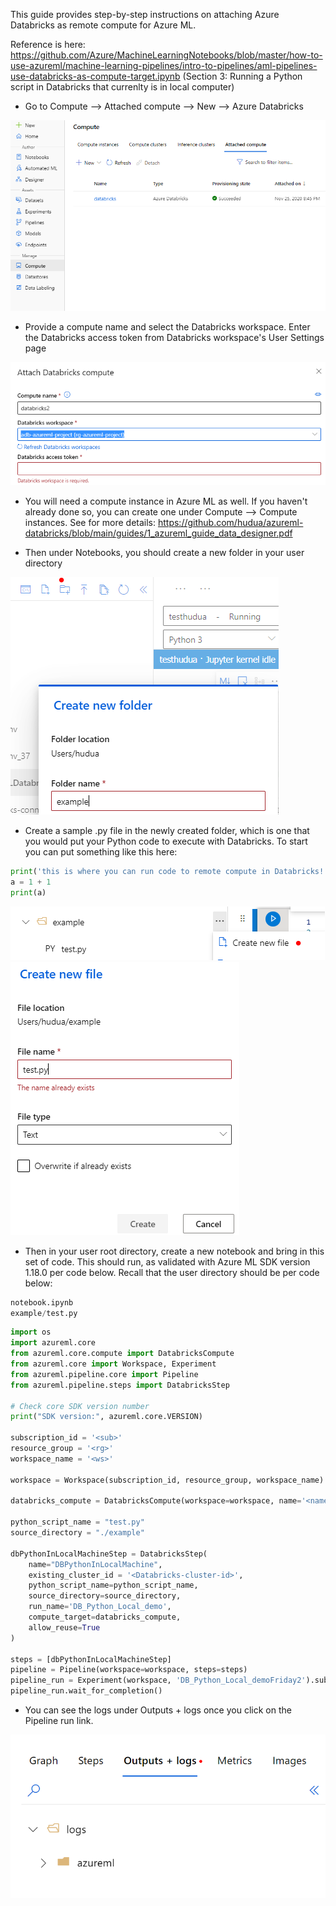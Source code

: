 This guide provides step-by-step instructions on attaching Azure Databricks as remote compute for Azure ML. 

Reference is here: https://github.com/Azure/MachineLearningNotebooks/blob/master/how-to-use-azureml/machine-learning-pipelines/intro-to-pipelines/aml-pipelines-use-databricks-as-compute-target.ipynb (Section 3: Running a Python script in Databricks that currenlty is in local computer)

* Go to Compute --> Attached compute --> New --> Azure Databricks

![alt text](/guides/images/amladb1.PNG)

* Provide a compute name and select the Databricks workspace. Enter the Databricks access token from Databricks workspace's User Settings page

![alt text](/guides/images/amladb2.PNG)

* You will need a compute instance in Azure ML as well. If you haven't already done so, you can create one under Compute --> Compute instances. See for more details: https://github.com/hudua/azureml-databricks/blob/main/guides/1_azureml_guide_data_designer.pdf

* Then under Notebooks, you should create a new folder in your user directory

![alt text](/guides/images/amladb3.PNG)

* Create a sample .py file in the newly created folder, which is one that you would put your Python code to execute with Databricks. To start you can put something like this here:

```python
print('this is where you can run code to remote compute in Databricks!')
a = 1 + 1
print(a)
```
![alt text](/guides/images/amladb4.PNG)
![alt text](/guides/images/amladb5.PNG)

* Then in your user root directory, create a new notebook and bring in this set of code. This should run, as validated with Azure ML SDK version 1.18.0 per code below. Recall that the user directory should be per code below:

```python
notebook.ipynb
example/test.py
```

```python
import os
import azureml.core
from azureml.core.compute import DatabricksCompute
from azureml.core import Workspace, Experiment
from azureml.pipeline.core import Pipeline
from azureml.pipeline.steps import DatabricksStep

# Check core SDK version number
print("SDK version:", azureml.core.VERSION)

subscription_id = '<sub>'
resource_group = '<rg>'
workspace_name = '<ws>'

workspace = Workspace(subscription_id, resource_group, workspace_name)

databricks_compute = DatabricksCompute(workspace=workspace, name='<name of Databricks compute you gave>')

python_script_name = "test.py"
source_directory = "./example"

dbPythonInLocalMachineStep = DatabricksStep(
    name="DBPythonInLocalMachine",
    existing_cluster_id = '<Databricks-cluster-id>',
    python_script_name=python_script_name,
    source_directory=source_directory,
    run_name='DB_Python_Local_demo',
    compute_target=databricks_compute,
    allow_reuse=True
)

steps = [dbPythonInLocalMachineStep]
pipeline = Pipeline(workspace=workspace, steps=steps)
pipeline_run = Experiment(workspace, 'DB_Python_Local_demoFriday2').submit(pipeline)
pipeline_run.wait_for_completion()

```

* You can see the logs under Outputs + logs once you click on the Pipeline run link.

![alt text](/guides/images/amladb6.PNG)
